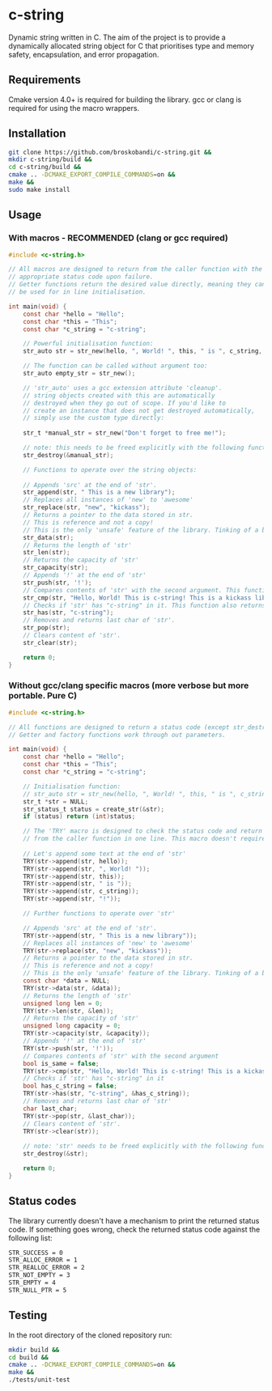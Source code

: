 # c-string
Dynamic string written in C.
The aim of the project is to provide a dynamically allocated
string object for C that prioritises type and memory safety,
encapsulation, and error propagation.

## Requirements
Cmake version 4.0+ is required for building the library.
gcc or clang is required for using the macro wrappers.

## Installation
```bash
git clone https://github.com/broskobandi/c-string.git &&
mkdir c-string/build &&
cd c-string/build &&
cmake .. -DCMAKE_EXPORT_COMPILE_COMMANDS=on &&
make &&
sudo make install
```

## Usage
### With macros - RECOMMENDED (clang or gcc required)
```c
#include <c-string.h>

// All macros are designed to return from the caller function with the
// appropriate status code upon failure.
// Getter functions return the desired value directly, meaning they can 
// be used for in line initialisation.

int main(void) {
	const char *hello = "Hello";
	const char *this = "This";
	const char *c_string = "c-string";

	// Powerful initialisation function:
	str_auto str = str_new(hello, ", World! ", this, " is ", c_string, "!");

	// The function can be called without argument too:
	str_auto empty_str = str_new();

	// 'str_auto' uses a gcc extension attribute 'cleanup'.
	// string objects created with this are automatically
	// destroyed when they go out of scope. If you'd like to
	// create an instance that does not get destroyed automatically,
	// simply use the custom type directly:
	
	str_t *manual_str = str_new("Don't forget to free me!");

	// note: this needs to be freed explicitly with the following function:
	str_destroy(&manual_str);

	// Functions to operate over the string objects:
	
	// Appends 'src' at the end of 'str'.
	str_append(str, " This is a new library");
	// Replaces all instances of 'new' to 'awesome'
	str_replace(str, "new", "kickass");
	// Returns a pointer to the data stored in str.
	// This is reference and not a copy!
	// This is the only 'unsafe' feature of the library. Tinking of a better solution.
	str_data(str);
	// Returns the length of 'str'
	str_len(str);
	// Returns the capacity of 'str'
	str_capacity(str);
	// Appends '!' at the end of 'str'
	str_push(str, '!');
	// Compares contents of 'str' with the second argument. This function returns a bool.
	str_cmp(str, "Hello, World! This is c-string! This is a kickass library!");
	// Checks if 'str' has "c-string" in it. This function also returns a bool.
	str_has(str, "c-string");
	// Removes and returns last char of 'str'.
	str_pop(str);
	// Clears content of 'str'.
	str_clear(str);

	return 0;
}
```
### Without gcc/clang specific macros (more verbose but more portable. Pure C)
```c
#include <c-string.h>

// All functions are designed to return a status code (except str_destroy).
// Getter and factory functions work through out parameters.

int main(void) {
	const char *hello = "Hello";
	const char *this = "This";
	const char *c_string = "c-string";

	// Initialisation function:
	// str_auto str = str_new(hello, ", World! ", this, " is ", c_string, "!");
	str_t *str = NULL;
	str_status_t status = create_str(&str);
	if (status) return (int)status;

	// The 'TRY' macro is designed to check the status code and return
	// from the caller function in one line. This macro doesn't require gcc or clang.
	
	// Let's append some text at the end of 'str'
	TRY(str->append(str, hello));
	TRY(str->append(str, ", World! "));
	TRY(str->append(str, this));
	TRY(str->append(str, " is "));
	TRY(str->append(str, c_string));
	TRY(str->append(str, "!"));

	// Further functions to operate over 'str'

	// Appends 'src' at the end of 'str'.
	TRY(str->append(str, " This is a new library"));
	// Replaces all instances of 'new' to 'awesome'
	TRY(str->replace(str, "new", "kickass"));
	// Returns a pointer to the data stored in str.
	// This is reference and not a copy!
	// This is the only 'unsafe' feature of the library. Tinking of a better solution.
	const char *data = NULL;
	TRY(str->data(str, &data));
	// Returns the length of 'str'
	unsigned long len = 0;
	TRY(str->len(str, &len));
	// Returns the capacity of 'str'
	unsigned long capacity = 0;
	TRY(str->capacity(str, &capacity));
	// Appends '!' at the end of 'str'
	TRY(str->push(str, '!'));
	// Compares contents of 'str' with the second argument
	bool is_same = false;
	TRY(str->cmp(str, "Hello, World! This is c-string! This is a kickass library!", &is_same));
	// Checks if 'str' has "c-string" in it
	bool has_c_string = false;
	TRY(str->has(str, "c-string", &has_c_string));
	// Removes and returns last char of 'str'
	char last_char;
	TRY(str->pop(str, &last_char));
	// Clears content of 'str'.
	TRY(str->clear(str));
	
	// note: 'str' needs to be freed explicitly with the following function:
	str_destroy(&str);

	return 0;
}
```
## Status codes
The library currently doesn't have a mechanism to print the returned status code.
If something goes wrong, check the returned status code against the following list:

```bash
STR_SUCCESS = 0
STR_ALLOC_ERROR = 1
STR_REALLOC_ERROR = 2
STR_NOT_EMPTY = 3
STR_EMPTY = 4
STR_NULL_PTR = 5
```

## Testing
In the root directory of the cloned repository run:
```bash
mkdir build &&
cd build &&
cmake .. -DCMAKE_EXPORT_COMPILE_COMMANDS=on &&
make &&
./tests/unit-test
```
